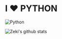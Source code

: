 # I ❤️ PYTHON

![Python](https://img.shields.io/badge/-Python-056676?style=flat&logo=Python&labelColor=000)


![Zeki's github stats](https://github-readme-stats.vercel.app/api?username=zekiyasin&show_icons=true)

<!--
**zekiyasin/zekiyasin** is a ✨ _special_ ✨ repository because its `README.md` (this file) appears on your GitHub profile.

Here are some ideas to get you started:

- 🔭 I’m currently working on ...
- 🌱 I’m currently learning ...
- 👯 I’m looking to collaborate on ...
- 🤔 I’m looking for help with ...
- 💬 Ask me about ...
- 📫 How to reach me: ...
- 😄 Pronouns: ...
- ⚡ Fun fact: ...
-->
